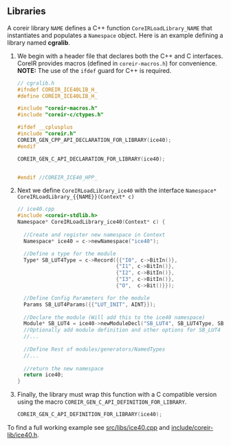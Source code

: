 
## Libraries
A coreir library `NAME` defines a C++ function `CoreIRLoadLibrary_NAME` that
instantiates and populates a `Namespace` object.  Here is an example defining a
library named **cgralib**.

1) We begin with a header file that declares both the C++ and C interfaces.
   CoreIR provides macros (defined in `coreir-macros.h`) for convenience.
   **NOTE:** The use of the `ifdef` guard for C++ is required.
   
   ```cpp
   // cgralib.h
   #ifndef COREIR_ICE40LIB_H_
   #define COREIR_ICE40LIB_H_
   
   #include "coreir-macros.h"
   #include "coreir-c/ctypes.h"
   
   #ifdef __cplusplus
   #include "coreir.h"
   COREIR_GEN_CPP_API_DECLARATION_FOR_LIBRARY(ice40);
   #endif
   
   COREIR_GEN_C_API_DECLARATION_FOR_LIBRARY(ice40);
   
   
   #endif //COREIR_ICE40_HPP_
   ```

2) Next we define `CoreIRLoadLibrary_ice40` with the interface 
`Namespace* CoreIRLoadLibrary_{{NAME}}(Context* c)`

    ```cpp
    // ice40.cpp
    #include <coreir-stdlib.h>
    Namespace* CoreIRLoadLibrary_ice40(Context* c) {
     
      //Create and register new namespace in Context
      Namespace* ice40 = c->newNamespace("ice40");

      //Define a type for the module
      Type* SB_LUT4Type = c->Record({{"I0", c->BitIn()},
                                    {"I1", c->BitIn()},
                                    {"I2", c->BitIn()},
                                    {"I3", c->BitIn()},
                                    {"O",  c->Bit()}});
    
      //Define Config Parameters for the module
      Params SB_LUT4Params({{"LUT_INIT", AINT}});
      
      //Declare the module (Will add this to the ice40 namespace)
      Module* SB_LUT4 = ice40->newModuleDecl("SB_LUT4", SB_LUT4Type, SB_LUT4Params);
      //Optionally add module definition and other options for SB_LUT4
      //...
      
      //Define Rest of modules/generators/NamedTypes
      //...
      
      //return the new namespace
      return ice40;
    }
    ```

3) Finally, the library must wrap this function with a C compatible version using the macro `COREIR_GEN_C_API_DEFINITION_FOR_LIBRARY`.

   ```cpp
   COREIR_GEN_C_API_DEFINITION_FOR_LIBRARY(ice40);
   ```

To find a full working example see [src/libs/ice40.cpp](../src/libs/ice40.cpp) and
[include/coreir-lib/ice40.h](../include/coreir-lib/ice40.h).

